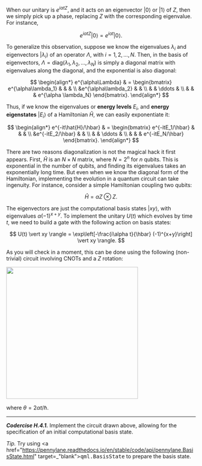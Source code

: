 When our unitary is $e^{i\alpha t Z}$, and it acts on an eigenvector
$\vert 0\rangle$ or $\vert 1\rangle$ of $Z$, then we simply pick up a
phase, replacing $Z$ with the corresponding eigenvalue. For instance,

$$
e^{i\alpha t Z} \vert 0\rangle = e^{i\alpha t} \vert 0\rangle.
$$

To generalize this observation, suppose we know the eigenvalues
$\lambda_i$ and eigenvectors $\vert \lambda_i\rangle$ of an operator
$\Lambda$, with $i = 1, 2, \ldots, N$.
Then, in the basis of eigenvectors, $\Lambda = \mbox{diag}(\lambda_1,
\lambda_2, \ldots, \lambda_N)$ is simply a diagonal
matrix with eigenvalues along the diagonal, and the exponential is
also diagonal:

$$
\begin{align*}
e^{\alpha\Lambda} & = \begin{bmatrix}
e^{\alpha\lambda_1} & & & \\
 &e^{\alpha\lambda_2} & & \\
 & & \ddots & \\
  & & & e^{\alpha \lambda_N}
\end{bmatrix}.
\end{align*}
$$

Thus, if we know the eigenvalues or **energy levels** $E_i$, and
**energy eigenstates** $\vert E_i\rangle$ of a Hamiltonian $\hat{H}$,
we can easily exponentiate it:

$$
\begin{align*}
e^{-it\hat{H}/\hbar} & = \begin{bmatrix}
e^{-itE_1/\hbar} & & & \\
 &e^{-itE_2/\hbar} & & \\
 & & \ddots & \\
  & & & e^{-itE_N/\hbar}
\end{bmatrix}.
\end{align*}
$$

There are two reasons diagonalization is not the magical hack it first
appears. First, $\hat{H}$ is an $N \times N$ matrix, where $N = 2^n$
for $n$ qubits. This is exponential in the number of qubits, and
finding its eigenvalues takes an exponentially long time. But even
when we know the diagonal form of the Hamiltonian, implementing the
evolution in a quantum circuit can take ingenuity. For instance,
consider a simple Hamiltonian coupling two qubits:

$$
\hat{H} = \alpha Z \otimes Z.
$$

The eigenvectors are just the computational basis states $\vert xy\rangle$, with eigenvalues $\alpha(-1)^{x+y}$. To implement the unitary $U(t)$ which evolves by time $t$, we need to build a gate with the following action on basis states:

$$
U(t) \vert xy \rangle = \exp\left[-\frac{i\alpha t}{\hbar} (-1)^{x+y}\right] \vert xy \rangle.
$$

As you will check in a moment, this can be done using the following (non-trivial) circuit involving CNOTs and a $Z$ rotation:

<img src="pics/diag-zz-2.svg" width="350px">

where $\theta = 2\alpha t/\hbar$.

---

***Codercise H.4.1.*** Implement the circuit drawn above, allowing for the specification of an initial computational basis state.

*Tip.* Try using <a
 href="https://pennylane.readthedocs.io/en/stable/code/api/pennylane.BasisState.html"
 target=_"blank"><tt>qml.BasisState</tt></a> to prepare the basis state.

